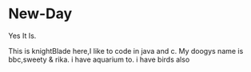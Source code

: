 # New-Day
Yes It Is.

This is knightBlade here,I like to code in java and c.
My doogys name is bbc,sweety & rika.
i have aquarium to.
i have birds also
